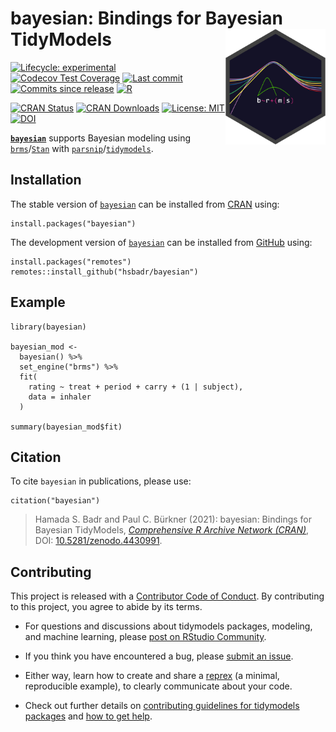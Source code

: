 <!-- README.md is generated from README.Rmd. Please edit that file -->

bayesian: Bindings for Bayesian TidyModels [<img src="man/figures/bayesian.png" align="right" width="160" alt="bayesian logo" />](https://hsbadr.github.io/bayesian/)
=====================================================================================================================================================================

<!-- badges: start -->

[![Lifecycle:
experimental](https://img.shields.io/badge/lifecycle-experimental-orange.svg)](https://lifecycle.r-lib.org/articles/stages.html)
[![Codecov Test
Coverage](https://codecov.io/gh/hsbadr/bayesian/branch/main/graph/badge.svg)](https://codecov.io/gh/hsbadr/bayesian?branch=main)
[![Last
commit](https://img.shields.io/github/last-commit/hsbadr/bayesian)](https://github.com/hsbadr/bayesian/commits/main)
[![Commits since
release](https://img.shields.io/github/commits-since/hsbadr/bayesian/latest.svg?color=green)](https://GitHub.com/hsbadr/bayesian/commit/main/)
[![R](https://github.com/hsbadr/bayesian/workflows/R/badge.svg)](https://github.com/hsbadr/bayesian/actions)

[![CRAN
Status](https://www.r-pkg.org/badges/version/bayesian)](https://CRAN.R-project.org/package=bayesian)
[![CRAN
Downloads](https://cranlogs.r-pkg.org/badges/grand-total/bayesian)](https://cran.r-project.org/package=bayesian)
[![License:
MIT](https://img.shields.io/badge/License-MIT-blue.svg)](https://github.com/hsbadr/bayesian/blob/main/LICENSE.md)
[![DOI](https://zenodo.org/badge/327419436.svg)](https://zenodo.org/badge/latestdoi/327419436)
<!-- badges: end -->

[**`bayesian`**](https://hsbadr.github.io/bayesian/) supports Bayesian
modeling using
[`brms`](https://paul-buerkner.github.io/brms/)/[`Stan`](https://mc-stan.org/)
with
[`parsnip`](https://parsnip.tidymodels.org/)/[`tidymodels`](https://www.tidymodels.org/).

Installation
------------

The stable version of [`bayesian`](https://hsbadr.github.io/bayesian/)
can be installed from
[CRAN](https://CRAN.R-project.org/package=bayesian) using:

    install.packages("bayesian")

The development version of
[`bayesian`](https://hsbadr.github.io/bayesian/) can be installed from
[GitHub](https://github.com/hsbadr/bayesian) using:

    install.packages("remotes")
    remotes::install_github("hsbadr/bayesian")

Example
-------

    library(bayesian)

    bayesian_mod <-
      bayesian() %>%
      set_engine("brms") %>%
      fit(
        rating ~ treat + period + carry + (1 | subject),
        data = inhaler
      )

    summary(bayesian_mod$fit)

Citation
--------

To cite `bayesian` in publications, please use:

    citation("bayesian")

> Hamada S. Badr and Paul C. Bürkner (2021): bayesian: Bindings for
> Bayesian TidyModels, [*Comprehensive R Archive Network
> (CRAN)*](https://cran.r-project.org/package=bayesian), DOI:
> [10.5281/zenodo.4430991](https://doi.org/10.5281/zenodo.4430991).

Contributing
------------

This project is released with a [Contributor Code of
Conduct](https://contributor-covenant.org/version/2/0/CODE_OF_CONDUCT.html).
By contributing to this project, you agree to abide by its terms.

-   For questions and discussions about tidymodels packages, modeling,
    and machine learning, please [post on RStudio
    Community](https://community.rstudio.com/).

-   If you think you have encountered a bug, please [submit an
    issue](https://github.com/hsbadr/bayesian/issues).

-   Either way, learn how to create and share a
    [reprex](https://reprex.tidyverse.org) (a minimal, reproducible
    example), to clearly communicate about your code.

-   Check out further details on [contributing guidelines for tidymodels
    packages](https://www.tidymodels.org/contribute/) and [how to get
    help](https://www.tidymodels.org/help/).
